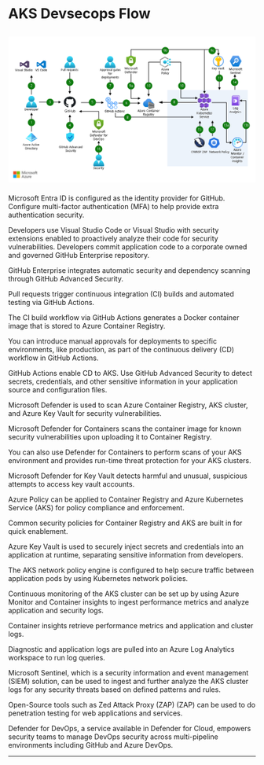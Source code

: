 
# AKS Devsecops Flow

![alt text](aks_devsecops.png)
---
Microsoft Entra ID is configured as the identity provider for GitHub. Configure multi-factor authentication (MFA) to help provide extra authentication security.

Developers use Visual Studio Code or Visual Studio with security extensions enabled to proactively analyze their code for security vulnerabilities.
Developers commit application code to a corporate owned and governed GitHub Enterprise repository.

GitHub Enterprise integrates automatic security and dependency scanning through GitHub Advanced Security.

Pull requests trigger continuous integration (CI) builds and automated testing via GitHub Actions.

The CI build workflow via GitHub Actions generates a Docker container image that is stored to Azure Container Registry.

You can introduce manual approvals for deployments to specific environments, like production, as part of the continuous delivery (CD) workflow in GitHub Actions.

GitHub Actions enable CD to AKS. Use GitHub Advanced Security to detect secrets, credentials, and other sensitive information in your application source and configuration files.

Microsoft Defender is used to scan Azure Container Registry, AKS cluster, and Azure Key Vault for security vulnerabilities.

Microsoft Defender for Containers scans the container image for known security vulnerabilities upon uploading it to Container Registry.

You can also use Defender for Containers to perform scans of your AKS environment and provides run-time threat protection for your AKS clusters.

Microsoft Defender for Key Vault detects harmful and unusual, suspicious attempts to access key vault accounts.

Azure Policy can be applied to Container Registry and Azure Kubernetes Service (AKS) for policy compliance and enforcement. 

Common security policies for Container Registry and AKS are built in for quick enablement.

Azure Key Vault is used to securely inject secrets and credentials into an application at runtime, separating sensitive information from developers.

The AKS network policy engine is configured to help secure traffic between application pods by using Kubernetes network policies.

Continuous monitoring of the AKS cluster can be set up by using Azure Monitor and Container insights to ingest performance metrics and analyze application and security logs.

Container insights retrieve performance metrics and application and cluster logs.

Diagnostic and application logs are pulled into an Azure Log Analytics workspace to run log queries.

Microsoft Sentinel, which is a security information and event management (SIEM) solution, can be used to ingest and further analyze the AKS cluster logs for any security threats based on defined patterns and rules.

Open-Source tools such as Zed Attack Proxy (ZAP) (ZAP) can be used to do penetration testing for web applications and services.

Defender for DevOps, a service available in Defender for Cloud, empowers security teams to manage DevOps security across multi-pipeline environments including GitHub and Azure DevOps.

---

